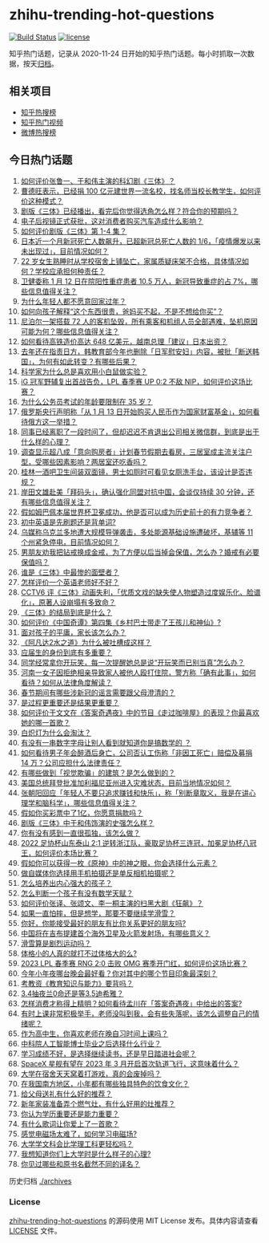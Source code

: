 # zhihu-trending-hot-questions

[![Build Status](https://github.com/justjavac/zhihu-trending-hot-questions/workflows/ci/badge.svg?branch=master)](https://github.com/justjavac/zhihu-trending-hot-questions/actions)
[![license](https://img.shields.io/github/license/justjavac/zhihu-trending-hot-questions)](https://github.com/justjavac/zhihu-trending-hot-questions/blob/master/LICENSE)

知乎热门话题，记录从 2020-11-24
日开始的知乎热门话题。每小时抓取一次数据，按天[归档](./archives)。

## 相关项目

- [知乎热搜榜](https://github.com/justjavac/zhihu-trending-top-search)
- [知乎热门视频](https://github.com/justjavac/zhihu-trending-hot-video)
- [微博热搜榜](https://github.com/justjavac/weibo-trending-hot-search)

## 今日热门话题

<!-- BEGIN -->
<!-- 最后更新时间 Mon Jan 16 2023 09:25:16 GMT+0800 (China Standard Time) -->

1. [如何评价张鲁一、于和伟主演的科幻剧《三体》？](https://www.zhihu.com/question/578863156)
1. [曹德旺表示，已经捐 100 亿元建世界一流名校，找名师当校长教学生，如何评价这种模式？](https://www.zhihu.com/question/578862450)
1. [剧版《三体》已经播出，看完后你觉得选角怎么样？符合你的预期吗？](https://www.zhihu.com/question/578882863)
1. [电子后视镜正式获批，这对消费者购买汽车造成什么影响？](https://www.zhihu.com/question/577853256)
1. [如何评价剧版《三体》第 1-4 集？](https://www.zhihu.com/question/578841291)
1. [日本近一个月新冠死亡人数飙升，已超新冠总死亡人数的 1/6，「疫情爆发以来未出现过」，目前情况如何？](https://www.zhihu.com/question/578684291)
1. [22 岁女生熟睡时从学校宿舍上铺坠亡，家属质疑床架不合格，具体情况如何？学校应承担何种责任？](https://www.zhihu.com/question/578487967)
1. [卫健委称 1 月 12 日在院阳性重症患者 10.5 万人，新冠导致重症的占 7%，哪些信息值得关注？](https://www.zhihu.com/question/578690198)
1. [为什么年轻人都不愿意回家过年？](https://www.zhihu.com/question/568719935)
1. [如何向孩子解释“这个东西很贵，爸妈买不起，不是不想给你买”？](https://www.zhihu.com/question/572062178)
1. [尼泊尔一架搭载 72 人的客机坠毁，所有乘客和机组人员全部遇难，坠机原因可能为何？哪些信息值得关注？](https://www.zhihu.com/question/578848657)
1. [如何看待高铁造价高达 648 亿美元，越南总理「建议」日本出资？](https://www.zhihu.com/question/578829758)
1. [去年还在指责日方，韩教育部今年也删除「日军慰安妇」内容，被批「断送韩国」，为何有如此转变？有哪些后果？](https://www.zhihu.com/question/578334047)
1. [科学家为什么总是喜欢用小白鼠做实验？](https://www.zhihu.com/question/566944074)
1. [iG 冠军野辅复出首战告负，LPL 春季赛 UP 0:2 不敌 NIP，如何评价这场比赛？](https://www.zhihu.com/question/578870095)
1. [为什么公务员考试的年龄要限制在 35 岁？](https://www.zhihu.com/question/552627086)
1. [俄罗斯央行声明称「从 1 月 13 日开始购买人民币作为国家财富基金」，如何看待俄方这一举措？](https://www.zhihu.com/question/578219259)
1. [同事已经离职了一段时间了，但却迟迟不肯退出公司相关微信群，到底是出于什么样的心理？](https://www.zhihu.com/question/577548907)
1. [调查显示超八成「意向购房者」计划春节假期去看房，三居室成主流关注户型，受哪些因素影响？两居室还吃香吗？](https://www.zhihu.com/question/578827695)
1. [桂林一酒吧卫生间装双面镜，男士如厕时可看见女厕洗手台，该设计是否违规？](https://www.zhihu.com/question/578825645)
1. [岸田文雄赴美「拜码头」，确认强化同盟对抗中国，会谈仅持续 30 分钟，还有哪些信息值得关注？](https://www.zhihu.com/question/578671018)
1. [假如姆巴佩本届世界杯卫冕成功，他是否可以成为历史前十的有力竞争者？](https://www.zhihu.com/question/578468635)
1. [初中英语是先刷题还是背单词?](https://www.zhihu.com/question/572487605)
1. [乌媒称乌克兰多地遭大规模导弹袭击，多处能源基础设施遭破坏，基辅等 11 个州紧急停电，目前情况如何？](https://www.zhihu.com/question/578717298)
1. [男朋友劝我把钻戒换成金戒，为了方便以后当掉会保值，怎么办？婚戒有必要保值吗？](https://www.zhihu.com/question/514147672)
1. [谁是《三体》中最惨的面壁者？](https://www.zhihu.com/question/528912447)
1. [怎样评价一个英语老师好不好？](https://www.zhihu.com/question/565845098)
1. [CCTV6 评《三体》动画失利，「优质文戏的缺失使人物塑造过度娱乐化、脸谱化」，原著人设崩塌有多致命？](https://www.zhihu.com/question/578668462)
1. [《三体》的结局到底是什么？](https://www.zhihu.com/question/24586393)
1. [如何评价《中国奇谭》第四集《乡村巴士带走了王孩儿和神仙》?](https://www.zhihu.com/question/576785135)
1. [面对孩子的平庸，家长该怎么办？](https://www.zhihu.com/question/573236868)
1. [《阿凡达2水之道》为什么被吐槽成这样？](https://www.zhihu.com/question/576552046)
1. [应届生的身份到底有多重要？](https://www.zhihu.com/question/386115358)
1. [同学经常拿你开玩笑，每一次提醒她总是说“开玩笑而已别当真”怎么办？](https://www.zhihu.com/question/578542644)
1. [河南一女子因拒绝相亲导致家人被他人殴打住院，警方称「确有此事」，如何看待？如何从法律角度解读？](https://www.zhihu.com/question/578504835)
1. [春节期间有哪些涉新冠的谣言需要跟父母澄清的？](https://www.zhihu.com/question/575476395)
1. [是过程更重要还是结果更重要？](https://www.zhihu.com/question/578876973)
1. [如何评价于文文在《答案奇遇夜》中的节目《走过咖啡屋》的表现？你最喜欢她的哪一首歌？](https://www.zhihu.com/question/578718463)
1. [白炽灯为什么会淘汰？](https://www.zhihu.com/question/578736472)
1. [有没有一串数字字母让别人看到就知道你是搞数学的 ？](https://www.zhihu.com/question/578268915)
1. [如何看待男子年会醉酒后身亡，公司否认工伤称「非因工死亡」赔偿及募捐 14 万？公司应担什么法律责任？](https://www.zhihu.com/question/578466379)
1. [有哪些做到「视觉欺骗」的建筑？是怎么做到的？](https://www.zhihu.com/question/62389785)
1. [美国总统拜登批准加利福尼亚州进入灾难状态，目前当地情况如何？](https://www.zhihu.com/question/578844667)
1. [张朝阳回应「年轻人不要只追求赚钱和快乐」，称「别断章取义，我是在讲心理学和脑科学」，哪些信息值得关注？](https://www.zhihu.com/question/578831838)
1. [假如你买彩票中了1亿，你愿意捐款吗？](https://www.zhihu.com/question/575262860)
1. [剧版《三体》中于和伟饰演的史强怎么样？](https://www.zhihu.com/question/578880522)
1. [你有没有感到一直很孤独，该怎么做？](https://www.zhihu.com/question/578854067)
1. [2022 足协杯山东泰山 2:1 逆转浙江队，豪取足协杯三连冠，加冕足协杯八冠王，如何评价本场比赛？](https://www.zhihu.com/question/578836490)
1. [假如你可以获得一枚《原神》中的神之眼，你会选择什么元素？](https://www.zhihu.com/question/442851975)
1. [做自媒体你选择用手机拍摄还是单反相机拍摄呢？](https://www.zhihu.com/question/577726733)
1. [怎么培养出内心强大的孩子？](https://www.zhihu.com/question/572276784)
1. [怎么判断一个孩子有没有数学天赋？](https://www.zhihu.com/question/543229591)
1. [如何评价张译、张颂文、李一桐主演的扫黑大剧《狂飙》？](https://www.zhihu.com/question/578530818)
1. [如果一直怕摔，但是想学，那要不要继续学滑雪？](https://www.zhihu.com/question/576679999)
1. [你好，你能接受最好的朋友有比你关系更好的朋友吗?](https://www.zhihu.com/question/577365870)
1. [中国将在吉布提建首个海外卫星及火箭发射场，有哪些意义？](https://www.zhihu.com/question/578830245)
1. [滑雪算是剧烈运动吗？](https://www.zhihu.com/question/575504031)
1. [体格小的人真的就打不过体格大的么?](https://www.zhihu.com/question/577558722)
1. [2023 LPL 春季赛 RNG 2:0 击败 OMG 赛季开门红，如何评价这场比赛？](https://www.zhihu.com/question/578869211)
1. [今年小年夜哪台晚会最好看？你对其中的哪个节目印象最深刻？](https://www.zhihu.com/question/578861030)
1. [考教资《教育知识与能力》要背吗？](https://www.zhihu.com/question/333787737)
1. [3.4抽夜兰0命还是等3.5迪希雅？](https://www.zhihu.com/question/578078320)
1. [怎样消费才称得上精明？如何看待孟川在「答案奇遇夜」中给出的答案?](https://www.zhihu.com/question/578711656)
1. [有时上课非常积极举手，老师没叫到我，会有些失落呢，该怎么调整自己的情绪呢？](https://www.zhihu.com/question/571880084)
1. [作为高中生，你喜欢老师在晚自习时间上课吗？](https://www.zhihu.com/question/576982646)
1. [中科院人工智能博士毕业之后选择什么行业？](https://www.zhihu.com/question/577728281)
1. [学习成绩不好，是选择继续读书，还是早日踏进社会呢？](https://www.zhihu.com/question/578519955)
1. [SpaceX 星舰有望在 2023 年 3 月开启首次轨道飞行，这意味着什么？](https://www.zhihu.com/question/578385869)
1. [大学在宿舍天天窝着打游戏，真的会废掉吗？](https://www.zhihu.com/question/578271413)
1. [在我国南方地区，小年都有哪些独具特色的饮食文化？](https://www.zhihu.com/question/578290480)
1. [给父母送礼有什么好的推荐？](https://www.zhihu.com/question/27251347)
1. [新年家装准备弄个燃气灶，有什么好用的灶推荐？](https://www.zhihu.com/question/576457683)
1. [你认为学历重要还是能力重要？](https://www.zhihu.com/question/578500394)
1. [有什么歌词让你爱上了一首歌？](https://www.zhihu.com/question/578253753)
1. [感觉电磁场太难了，如何学习电磁场?](https://www.zhihu.com/question/488602949)
1. [大学学文科会比学理工科更轻松吗？](https://www.zhihu.com/question/449266891)
1. [我想知道你们上大学时是什么样子的心理?](https://www.zhihu.com/question/578708557)
1. [你见过哪些和原书名截然不同的译名？](https://www.zhihu.com/question/464757031)

<!-- END -->

历史归档 [./archives](./archives)

### License

[zhihu-trending-hot-questions](https://github.com/justjavac/zhihu-trending-hot-questions)
的源码使用 MIT License 发布。具体内容请查看 [LICENSE](./LICENSE) 文件。
